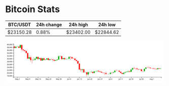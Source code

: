 # Bitcoin Stats

BTC/USDT|24h change|24h high|24h low|
|---|---|---|---|
|$23150.28|0.88%|$23402.00|$22844.62|

<img src="./chart.svg">
